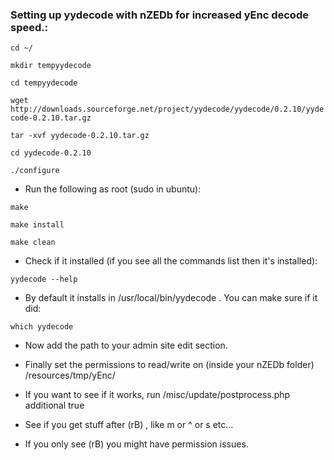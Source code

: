 ### Setting up yydecode with nZEDb for increased yEnc decode speed.:

`cd ~/`

`mkdir tempyydecode`

`cd tempyydecode`

`wget http://downloads.sourceforge.net/project/yydecode/yydecode/0.2.10/yydecode-0.2.10.tar.gz`

`tar -xvf yydecode-0.2.10.tar.gz`

`cd yydecode-0.2.10`

`./configure`

* Run the following as root (sudo in ubuntu):

`make`

`make install`

`make clean`

* Check if it installed (if you see all the commands list then it's installed):

`yydecode --help`

* By default it installs in /usr/local/bin/yydecode . You can make sure if it did:

`which yydecode`

* Now add the path to your admin site edit section.

* Finally set the permissions to read/write on (inside your nZEDb folder) /resources/tmp/yEnc/

* If you want to see if it works, run /misc/update/postprocess.php additional true

* See if you get stuff after (rB) , like m or ^ or s etc...

* If you only see (rB) you might have permission issues.
